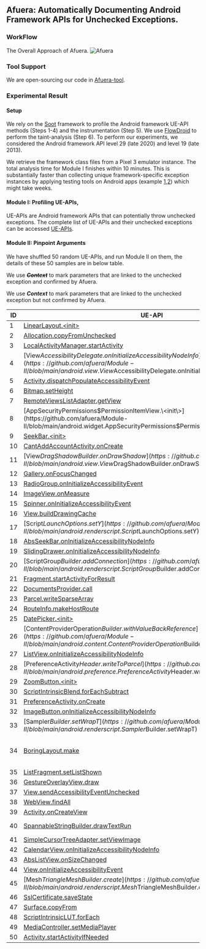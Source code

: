 ## Afuera: Automatically Documenting Android Framework APIs for Unchecked Exceptions.

### WorkFlow
   The Overall Approach of Afuera. 
              ![Afuera](workflow.png)
              
### Tool Support
We are open-sourcing our code in [Afuera-tool](https://github.com/afuera/Afuera-tool).

### Experimental Result
#### Setup
We rely on the [Soot](https://courses.cs.washington.edu/courses/cse501/01wi/project/sable-thesis.pdf) framework to profile the Android framework UE-API methods (Steps 1-4) and the instrumentation (Step 5).
We use [FlowDroid](https://orbilu.uni.lu/bitstream/10993/20223/1/far+14flowdroid.pdf) to perform the taint-analysis (Step 6).
To perform our experiments, we considered the Android framework API level 29 (late 2020) and level 19 (late 2013). 

We retrieve the framework class files from a Pixel 3 emulator instance. 
The total analysis time for Module I finishes within 10 minutes. This is substantially faster than collecting unique framework-specific exception instances by applying testing tools on Android apps (example [1](https://ieeexplore.ieee.org/abstract/document/8453100),[2](https://orbilu.uni.lu/bitstream/10993/41499/1/article.pdf)) which might take weeks. 
#### Module I: Profiling UE-APIs,
UE-APIs are Android framework APIs that can potentially throw unchecked exceptions. The complete list of UE-APIs and their unchecked exceptions can be accessed [UE-APIs](https://github.com/afuera/ue-api).
#### Module II: Pinpoint Arguments
We have shuffled 50 random UE-APIs, and run Module II on them, the details of these 50 samples are in below table.


We use ***~~Context~~*** to mark parameters that are linked to the unchecked exception and confirmed by Afuera.

We use ***Context*** to mark parameters that are linked to the unchecked exception but not confirmed by Afuera.

|ID|UE-API | Thrown Exception | Parameter List | Remark|
|--|--------|-----|-------|------|
|1|[LinearLayout.\<init\>](https://github.com/afuera/Module-II/blob/main/android.widget.LinearLayout.<init>)|IllegalArgumentException|***~~Context~~***, AttributeSet, int|TP|
|2|[Allocation.copyFromUnchecked](https://github.com/afuera/Module-II/blob/main/android.renderscript.Allocation.copyFromUnchecked)|RSIllegalArgumentException|int[]|TN|
|3|[LocalActivityManager.startActivity](https://github.com/afuera/Module-II/blob/main/android.app.LocalActivityManager.startActivity)|RuntimeException|***String***, Intent| FN  |
|4|[View$AccessibilityDelegate.onInitializeAccessibilityNodeInfo](https://github.com/afuera/Module-II/blob/main/android.view.View$AccessibilityDelegate.onInitializeAccessibilityNodeInfo)|IllegalStateException|View, AccessibilityNodeInfo| TN  |
|5|[Activity.dispatchPopulateAccessibilityEvent](https://github.com/afuera/Module-II/blob/main/android.app.Activity.dispatchPopulateAccessibilityEvent)|IllegalStateException|AccessibilityEvent| TN  |
|6|[Bitmap.setHeight](https://github.com/afuera/Module-II/blob/main/android.graphics.Bitmap.setHeight)|IllegalStateException|int| TN  |
|7|[RemoteViewsListAdapter.getView](https://github.com/afuera/Module-II/blob/main/android.widget.RemoteViewsListAdapter.getView)|RuntimeException|int, ***View***, ***ViewGroup***|  FN |
|8|[AppSecurityPermissions$PermissionItemView.\<init\>](https://github.com/afuera/Module-II/blob/main/android.widget.AppSecurityPermissions$PermissionItemView.<init>)|IllegalStateException|***~~Context~~***, AttributeSet|TP|
|9|[SeekBar.\<init\>](https://github.com/afuera/Module-II/blob/main/android.widget.SeekBar.<init>)|IllegalArgumentException|***~~Context~~***, AttributeSet, int|TP|
|10|[CantAddAccountActivity.onCreate](https://github.com/afuera/Module-II/blob/main/android.accounts.CantAddAccountActivity.onCreate)|IllegalStateException|Bundle| TN  |
|11|[View$DragShadowBuilder.onDrawShadow](https://github.com/afuera/Module-II/blob/main/android.view.View$DragShadowBuilder.onDrawShadow)|RuntimeException|Canvas| TN  |
|12|[Gallery.onFocusChanged](https://github.com/afuera/Module-II/blob/main/android.widget.Gallery.onFocusChanged)|IllegalArgumentException|boolean, int, Rect| TN  |
|13|[RadioGroup.onInitializeAccessibilityEvent](https://github.com/afuera/Module-II/blob/main/android.widget.RadioGroup.onInitializeAccessibilityEvent)|IllegalStateException|***~~AccessibilityEvent~~***, |TP|
|14|[ImageView.onMeasure](https://github.com/afuera/Module-II/blob/main/android.widget.ImageView.onMeasure)|NullPointerException|int, int|  TN |
|15|[Spinner.onInitializeAccessibilityEvent](https://github.com/afuera/Module-II/blob/main/android.widget.Spinner.onInitializeAccessibilityEvent)|IllegalStateException|***~~AccessibilityEvent~~***, |TP|
|16|[View.buildDrawingCache](https://github.com/afuera/Module-II/blob/main/android.view.View.buildDrawingCache)|IllegalStateException|boolean| TN  |
|17|[Script$LaunchOptions.setY](https://github.com/afuera/Module-II/blob/main/android.renderscript.Script$LaunchOptions.setY)|RSIllegalArgumentException|***~~int~~***, int|TP|
|18|[AbsSeekBar.onInitializeAccessibilityNodeInfo](https://github.com/afuera/Module-II/blob/main/android.widget.AbsSeekBar.onInitializeAccessibilityNodeInfo)|IllegalStateException|***AccessibilityNodeInfo***| FN  |
|19|[SlidingDrawer.onInitializeAccessibilityNodeInfo](https://github.com/afuera/Module-II/blob/main/android.widget.SlidingDrawer.onInitializeAccessibilityNodeInfo)|IllegalStateException|***~~AccessibilityNodeInfo~~***, |TP|
|20|[ScriptGroup$Builder.addConnection](https://github.com/afuera/Module-II/blob/main/android.renderscript.ScriptGroup$Builder.addConnection)|RSInvalidStateException|Type, ***Script$KernelID***, Script$FieldID| FN  |
|21|[Fragment.startActivityForResult](https://github.com/afuera/Module-II/blob/main/android.app.Fragment.startActivityForResult)|IllegalStateException|Intent, int|  TN |
|22|[DocumentsProvider.call](https://github.com/afuera/Module-II/blob/main/android.provider.DocumentsProvider.call)|UnsupportedOperationException|String, String, ***Bundle***| FN  |
|23|[Parcel.writeSparseArray](https://github.com/afuera/Module-II/blob/main/android.os.Parcel.writeSparseArray)|RuntimeException|***SparseArray***| FN  |
|24|[RouteInfo.makeHostRoute](https://github.com/afuera/Module-II/blob/main/android.net.RouteInfo.makeHostRoute)|IllegalArgumentException|***~~InetAddress~~***, InetAddress, String|TP|
|25|[DatePicker.\<init\>](https://github.com/afuera/Module-II/blob/main/android.widget.DatePicker.<init>)|IllegalArgumentException|Context| TN  |
|26|[ContentProviderOperation$Builder.withValueBackReference](https://github.com/afuera/Module-II/blob/main/android.content.ContentProviderOperation$Builder.withValueBackReference)|IllegalArgumentException|String, int| TN  |
|27|[ListView.onInitializeAccessibilityNodeInfo](https://github.com/afuera/Module-II/blob/main/android.widget.ListView.onInitializeAccessibilityNodeInfo)|IllegalStateException|***~~AccessibilityNodeInfo~~***, |TP|
|28|[PreferenceActivity$Header.writeToParcel](https://github.com/afuera/Module-II/blob/main/android.preference.PreferenceActivity$Header.writeToParcel)|RuntimeException|***Parcel***, int| FN  |
|29|[ZoomButton.\<init\>](https://github.com/afuera/Module-II/blob/main/android.widget.ZoomButton.<init>)|NullPointerException|***Context***| FN  |
|30|[ScriptIntrinsicBlend.forEachSubtract](https://github.com/afuera/Module-II/blob/main/android.renderscript.ScriptIntrinsicBlend.forEachSubtract)|RSIllegalArgumentException|Allocation, ***Allocation***| FN  |
|31|[PreferenceActivity.onCreate](https://github.com/afuera/Module-II/blob/main/android.preference.PreferenceActivity.onCreate)|IllegalArgumentException|Bundle| TN  |
|32|[ImageButton.onInitializeAccessibilityNodeInfo](https://github.com/afuera/Module-II/blob/main/android.widget.ImageButton.onInitializeAccessibilityNodeInfo)|IllegalStateException|***~~AccessibilityNodeInfo~~***, |TP|
|33|[Sampler$Builder.setWrapT](https://github.com/afuera/Module-II/blob/main/android.renderscript.Sampler$Builder.setWrapT)|IllegalArgumentException|***~~Sampler$Value~~***, |TP|
|34|[BoringLayout.make](https://github.com/afuera/Module-II/blob/main/android.text.BoringLayout.make)|IllegalArgumentException|CharSequence, TextPaint, int, Layout$Alignment, float, float, BoringLayout$Metrics, boolean, TextUtils$TruncateAt, int| TN  |
|35|[ListFragment.setListShown](https://github.com/afuera/Module-II/blob/main/android.app.ListFragment.setListShown)|RuntimeException|boolean|  TN |
|36|[GestureOverlayView.draw](https://github.com/afuera/Module-II/blob/main/android.gesture.GestureOverlayView.draw)|RuntimeException|Canvas|  TN |
|37|[View.sendAccessibilityEventUnchecked](https://github.com/afuera/Module-II/blob/main/android.view.View.sendAccessibilityEventUnchecked)|IllegalStateException|***AccessibilityEvent***| FN  |
|38|[WebView.findAll](https://github.com/afuera/Module-II/blob/main/android.webkit.WebView.findAll)|RuntimeException|String| TN  |
|39|[Activity.onCreateView](https://github.com/afuera/Module-II/blob/main/android.app.Activity.onCreateView)|SuperNotCalledException|View, String, Context, AttributeSet|  TN |
|40|[SpannableStringBuilder.drawTextRun](https://github.com/afuera/Module-II/blob/main/android.text.SpannableStringBuilder.drawTextRun)|IllegalArgumentException|Canvas, int, int, int, int, float, float, ***~~int~~***, Paint|TP|
|41|[SimpleCursorTreeAdapter.setViewImage](https://github.com/afuera/Module-II/blob/main/android.widget.SimpleCursorTreeAdapter.setViewImage)|IllegalArgumentException|ImageView, String| TN  |
|42|[CalendarView.onInitializeAccessibilityNodeInfo](https://github.com/afuera/Module-II/blob/main/android.widget.CalendarView.onInitializeAccessibilityNodeInfo)|IllegalStateException|***~~AccessibilityNodeInfo~~***, |TP|
|43|[AbsListView.onSizeChanged](https://github.com/afuera/Module-II/blob/main/android.widget.AbsListView.onSizeChanged)|IllegalStateException|int, int, int, int|TN   |
|44|[View.onInitializeAccessibilityEvent](https://github.com/afuera/Module-II/blob/main/android.view.View.onInitializeAccessibilityEvent)|IllegalStateException|***~~AccessibilityEvent~~***, |TP|
|45|[Mesh$TriangleMeshBuilder.create](https://github.com/afuera/Module-II/blob/main/android.renderscript.Mesh$TriangleMeshBuilder.create)|IllegalStateException|boolean| TN  |
|46|[SslCertificate.saveState](https://github.com/afuera/Module-II/blob/main/android.net.http.SslCertificate.saveState)|UnsupportedOperationException|SslCertificate| TN  |
|47|[Surface.copyFrom](https://github.com/afuera/Module-II/blob/main/android.view.Surface.copyFrom)|NullPointerException|***~~SurfaceControl~~***, |TP|
|48|[ScriptIntrinsicLUT.forEach](https://github.com/afuera/Module-II/blob/main/android.renderscript.ScriptIntrinsicLUT.forEach)|RSIllegalArgumentException|***Allocation***, Allocation| FN  |
|49|[MediaController.setMediaPlayer](https://github.com/afuera/Module-II/blob/main/android.widget.MediaController.setMediaPlayer)|NullPointerException|MediaController$MediaPlayerControl| TN  |
|50|[Activity.startActivityIfNeeded](https://github.com/afuera/Module-II/blob/main/android.app.Activity.startActivityIfNeeded)|ActivityNotFoundException|***~~Intent~~***, int, Bundle|TP|
